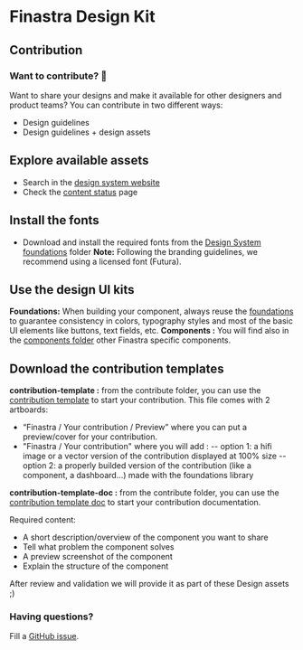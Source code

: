 # Finastra Design Kit
## Contribution

### Want to contribute? 🤗
Want to share your designs and make it available for other designers and product teams?
You can contribute in two different ways:
* Design guidelines
* Design guidelines + design assets

## Explore available assets
* Search in the [design system website](https://design.fusionfabric.cloud/)
* Check the [content status](https://design.fusionfabric.cloud/status) page

## Install the fonts
* Download and install the required fonts from the [Design System foundations](https://github.com/Finastra/finastra-design-kit/tree/master/design/foundations) folder
**Note:**  Following the branding guidelines, we recommend using a licensed font (Futura).

## Use the design UI kits
**Foundations:** When building your component, always reuse the [foundations](https://github.com/Finastra/finastra-design-kit/tree/master/design/foundations) to guarantee consistency in colors, typography styles and most of the basic UI elements like buttons, text fields, etc.
**Components :** You will find also in the [components folder](https://github.com/Finastra/finastra-design-kit/tree/master/design/components) other Finastra specific components.

## Download the contribution templates
**contribution-template :** from the contribute folder, you can use the [contribution template](https://github.com/Finastra/finastra-design-kit/tree/master/contribute) to start your contribution.
This file comes with 2 artboards:
* “Finastra / Your contribution / Preview” where you can put a preview/cover for your contribution.
* "Finastra / Your contribution" where you will add :
-- option 1: a hifi image or a vector version of the contribution displayed at 100% size
-- option 2: a properly builded version of the contribution (like a component, a dashboard...) made with the foundations library

**contribution-template-doc :** from the contribute folder, you can use the [contribution template doc](https://github.com/Finastra/finastra-design-kit/tree/master/contribute) to start your contribution documentation.

Required content:
* A short description/overview of the component you want to share
* Tell what problem the component solves
* A preview screenshot of the component
* Explain the structure of the component



After review and validation we will provide it as part of these Design assets ;)


### Having questions?
Fill a [GitHub issue](https://github.com/Finastra/finastra-design-kit/issues/new).

